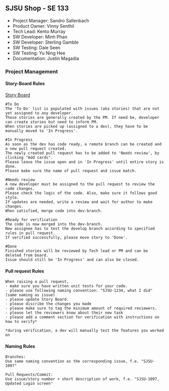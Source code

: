 ## SJSU Shop - SE 133

- Project Manager: Sandro Sallenbach
- Product Owner: Vinny Senthil
- Tech Lead: Kento Murray
- SW Developer: Minh Phan
- SW Developer: Sterling Gamble
- SW Testing: Dale Seen
- SW Testing: Yu Ning Hee
- Documentation: Justin Magadia


### Project Management

#### Story-Board Rules

[Story Board](https://github.com/Abcbadq/sjsu_shop/projects/1)
```
#To Do
The 'To Do' list is populated with issues (aka stories) that are not yet assigned to any developer.
Those stories are generally created by the PM. If need be, developer can create stories but need to inform PM.
When stories are picked up (assigned to a dev), they have to be manually moved to 'In Progress'. 

#In Progress
As soon as the dev has code ready, a remote branch can be created and a new pull request created.
The newly created pull request has to be added to 'Needs review', by clicking "Add cards".
Please leave the issue open and in 'In Progress' until entire story is done.
Please make sure the name of pull request and issue match.

#Needs review
A new developer must be assigned to the pull request to review the code changes.
Please check the logic of the code. Also, make sure it follows good style.
If updates are needed, write a review and wait for author to make changes.
When satisfied, merge code into dev-branch.

#Ready for verification
The code is now merged into the dev-branch.
New assignee has to test the develop branch according to specified rules in pull request.
If verified successfully, please move story to 'Done'.

#Done
Finished stories will be reviewed by Tech lead or PM and can be deleted from board.
Issue should still be 'In Progress' and can also be closed.
```

#### Pull request Rules
```
When raising a pull request,
- make sure you have written unit tests for your code.
- please use following naming convention: "SJSU-1234, what I did" (same naming as issue)
- please update Story Board.
- please discribe the changes you made
- please make sure to tag the minimum amount of required reviewers.
- please let the reviewers know about their new task
- please add a comment section for verification with instructions on how to verify*

*during verification, a dev will manually test the features you worked on

```

#### Naming Rules
```
Branches:
Use same naming convention as the corresponding issue, f.e. "SJSU-1097"

Pull Requests/Commit:
Use issue/story number + short description of work, f.e. "SJSU-1097, Updated Login screen"
```
